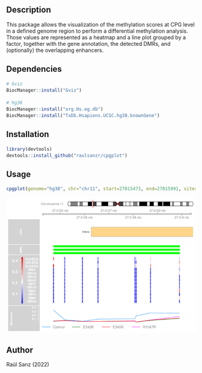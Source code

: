 
## Description

This package allows the visualization of the methylation scores at CPG level in a defined genome region to perform a differential methylation analysis. Those values are represented as a heatmap and a line plot grouped by a factor, together with the gene annotation, the detected DMRs, and (optionally) the overlapping enhancers.

## Dependencies

``` r
# Gviz
BiocManager::install("Gviz")

# hg38
BiocManager::install("org.Hs.eg.db")
BiocManager::install("TxDb.Hsapiens.UCSC.hg38.knownGene")
```

## Installation

``` r
library(devtools)
devtools::install_github("raulsanzr/cpgplot")
```

## Usage

``` r
cpgplot(genome="hg38", chr="chr11", start=27015473, end=27015991, sites=CpGs, regions=DMR.list, group=metadata$Condition)
```

![](https://github.com/raulsanzr/DNA-Methylation/blob/main/R/figures/DMR_1.png)<!-- -->


## Author

Raúl Sanz (2022)
